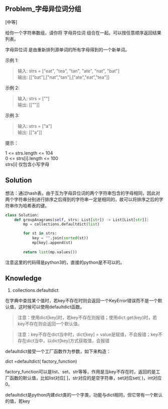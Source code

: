 ## Problem_字母异位词分组

[中等]

给你一个字符串数组，请你将 字母异位词 组合在一起。可以按任意顺序返回结果列表。

字母异位词 是由重新排列源单词的所有字母得到的一个新单词。


示例 1:

>输入: strs = ["eat", "tea", "tan", "ate", "nat", "bat"]  
输出: [["bat"],["nat","tan"],["ate","eat","tea"]]

示例 2:

>输入: strs = [""]  
输出: [[""]]  

示例 3:

>输入: strs = ["a"]  
输出: [["a"]]
 

提示：

1 <= strs.length <= 104  
0 <= strs[i].length <= 100  
strs[i] 仅包含小写字母  

## Solution

想法：通过hash表。由于互为字母异位词的两个字符串包含的字母相同，因此对两个字符串分别进行排序之后得到的字符串一定是相同的，故可以将排序之后的字符串作为哈希表的键。  
```python
class Solution:
    def groupAnagrams(self, strs: List[str]) -> List[List[str]]:
        mp = collections.defaultdict(list)

        for st in strs:
            key = "".join(sorted(st))
            mp[key].append(st)
        
        return list(mp.values())
```

注意这里的代码得是python3的，直接的python是不可以的。

## Knowledge

1. collections.defaultdict

在字典中查找某个值时，若key不存在时则会返回一个KeyError错误而不是一个默认值，这时候可以使用defaultdict函数。

>注意：使用dict[key]时，若key不存在则报错；使用dict.get(key)时，若key不存在则会返回一个默认值。

>注意：key不存在dict当中时，dict[key] = value是赋值，不会报错；key不存在dict当中，以dict[key]方式获取值，会报错

defaultdict接受一个工厂函数作为参数，如下来构造：

dict =defaultdict( factory_function)

factory_function可以是list、set、str等等，作用是当key不存在时，返回的是工厂函数的默认值，比如list对应[ ]，str对应的是空字符串，set对应set( )，int对应0。

defaultdict是python内建dict类的一个字类，功能与dict相同，但它带有一个默认的值，若key
